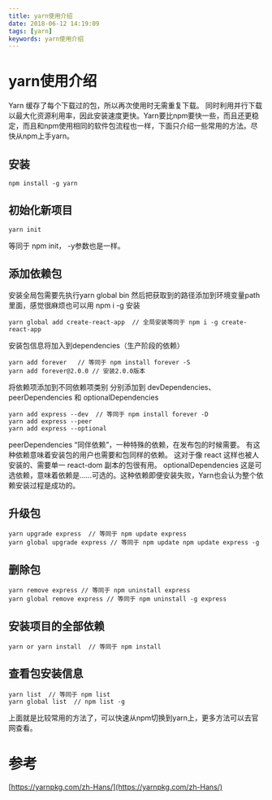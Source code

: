 ```yaml
---
title: yarn使用介绍
date: 2018-06-12 14:19:09
tags: [yarn]
keywords: yarn使用介绍
---
```

# yarn使用介绍
Yarn 缓存了每个下载过的包，所以再次使用时无需重复下载。 同时利用并行下载以最大化资源利用率，因此安装速度更快。Yarn要比npm要快一些，而且还更稳定，而且和npm使用相同的软件包流程也一样，下面只介绍一些常用的方法。尽快从npm上手yarn。
<!--more-->

## 安装
```
npm install -g yarn
```

## 初始化新项目
```
yarn init
```
等同于 npm init， -y参数也是一样。

## 添加依赖包
安装全局包需要先执行yarn global bin 然后把获取到的路径添加到环境变量path里面，感觉很麻烦也可以用 npm i -g 安装
```
yarn global add create-react-app  // 全局安装等同于 npm i -g create-react-app
```
安装包信息将加入到dependencies（生产阶段的依赖） 
```
yarn add forever   // 等同于 npm install forever -S 
yarn add forever@2.0.0 // 安装2.0.0版本
```
将依赖项添加到不同依赖项类别
分别添加到 devDependencies、peerDependencies 和 optionalDependencies
```
yarn add express --dev  // 等同于 npm install forever -D 
yarn add express --peer
yarn add express --optional
```
peerDependencies “同伴依赖”，一种特殊的依赖，在发布包的时候需要。
有这种依赖意味着安装包的用户也需要和包同样的依赖。 这对于像 react 这样也被人安装的、需要单一 react-dom 副本的包很有用。
optionalDependencies 这是可选依赖，意味着依赖是……可选的。这种依赖即便安装失败，Yarn也会认为整个依赖安装过程是成功的。

## 升级包
```
yarn upgrade express  // 等同于 npm update express
yarn global upgrade express // 等同于 npm update npm update express -g
```

## 删除包
```
yarn remove express // 等同于 npm uninstall express
yarn global remove express // 等同于 npm uninstall -g express
```

## 安装项目的全部依赖
```
yarn or yarn install  // 等同于 npm install
```

## 查看包安装信息
```
yarn list  // 等同于 npm list
yarn global list  // npm list -g
```
上面就是比较常用的方法了，可以快速从npm切换到yarn上，更多方法可以去官网查看。

# 参考
[https://yarnpkg.com/zh-Hans/](https://yarnpkg.com/zh-Hans/)